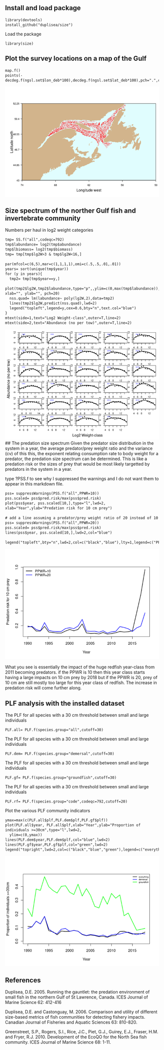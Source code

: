 Install and load package
------------------------

    library(devtools)
    install_github("duplisea/size")

Load the package

    library(size)

Plot the survey locations on a map of the Gulf
----------------------------------------------

    map.f()
    points(-decdeg.f(ngsl.set$lon_deb*100),decdeg.f(ngsl.set$lat_deb*100),pch=".",col="red")

![](README_files/figure-markdown_strict/mapsurvey-1.png)

Size spectrum of the norther Gulf fish and invertebrate community
-----------------------------------------------------------------

Numbers per haul in log2 weight categories

    tmp= SS.f("all",codeqc=792)
    tmp$labundance= log2(tmp$abundance)
    tmp$lbiomass= log2(tmp$biomass)
    tmp= tmp[tmp$lg2W>3 & tmp$lg2W<16,]

    par(mfcol=c(6,5),mar=c(1,1,1,1),omi=c(.5,.5,.01,.01))
    years= sort(unique(tmp$year))
    for (y in years){
      tmp2= tmp[tmp$year==y,]
      plot(tmp2$lg2W,tmp2$labundance,type="p",,ylim=c(0,max(tmp$labundance)), xlab="", ylab="", pch=20)
      nss.quad= lm(labundance~ poly(lg2W,2),data=tmp2)
      lines(tmp2$lg2W,predict(nss.quad),lwd=2)
      legend("topleft",legend=y,cex=0.6,bty="n",text.col="blue")
    }
    mtext(side=1,text="Log2 Weight-class",outer=T,line=2)
    mtext(side=2,text="Abundance (no per tow)",outer=T,line=2)

![](README_files/figure-markdown_strict/BSS-1.png) \#\# The predation
size spectrum Given the predator size distribution in the system in a
year, the average predator/prey weight ratio and the variance (cv) of
this this, the exponent relating consumption rate to body weight for a
predator, the predation size spectrum can be determined. This is like a
predation risk or the sizes of prey that would be most likely targetted
by predators in the system in a year.

type ?PSS.f to see why I suppressed the warnings and I do not want them
to appear in this markdown file.

    pss= suppressWarnings(PSS.f("all",PPWR=10))
    pss.scaled= pss$pred.risk/max(pss$pred.risk)
    plot(pss$year, pss.scaled[10,],type="l",lwd=2, xlab="Year",ylab="Predation risk for 10 cm prey")

    # add a line assuming a predator/prey weight ratio of 20 instead of 10
    pss= suppressWarnings(PSS.f("all",PPWR=20))
    pss.scaled= pss$pred.risk/max(pss$pred.risk)
    lines(pss$year, pss.scaled[10,],lwd=2,col="blue")

    legend("topleft",bty="n",lwd=2,col=c("black","blue"),lty=1,legend=c("PPWR=10","PPWR=20"),cex=0.9)

![](README_files/figure-markdown_strict/PSS-1.png)

What you see is essentially the impact of the huge redfish year-class
from 2011 becoming predators. if the PPWR is 10 then this year class
starts having a large impacts on 10 cm prey by 2018 but if the PPWR is
20, prey of 10 cm are still mostly too large for this year class of
redfish. The increase in predation risk will come further along.

PLF analysis with the installed dataset
---------------------------------------

The PLF for all species with a 30 cm threshold between small and large
individuals

    PLF.all= PLF.f(species.group="all",cutoff=30)

The PLF for all species with a 30 cm threshold between small and large
individuals

    PLF.dem= PLF.f(species.group="demersal",cutoff=30)

The PLF for all species with a 30 cm threshold between small and large
individuals

    PLF.gf= PLF.f(species.group="groundfish",cutoff=30)

The PLF for all species with a 30 cm threshold between small and large
individuals

    PLF.rf= PLF.f(species.group="code",codeqc=792,cutoff=20)

Plot the various PLF community indicators

    ymax=max(c(PLF.all$plf,PLF.dem$plf,PLF.gf$plf))
    plot(PLF.all$year, PLF.all$plf,xlab="Year",ylab="Proportion of individuals >=30cm",type="l",lwd=2,
      ylim=c(0,ymax))
    lines(PLF.dem$year,PLF.dem$plf,col="blue",lwd=2)
    lines(PLF.gf$year,PLF.gf$plf,col="green",lwd=2)
    legend("topright",lwd=2,col=c("black","blue","green"),legend=c("everything","demersal","groundfish"),bty="n",cex=0.6)

![](README_files/figure-markdown_strict/PLFplots-1.png)

References
----------

Duplisea, D.E. 2005. Running the gauntlet: the predation environment of
small fish in the northern Gulf of St Lawrence, Canada. ICES Journal of
Marine Science 62: 412-416

Duplisea, D.E. and Castonguay, M. 2006. Comparison and utility of
different size-based metrics of fish communities for detecting fishery
impacts. Canadian Journal of Fisheries and Aquatic Sciences 63: 810-820.

Greenstreet, S.P., Rogers, S.I., Rice, J.C., Piet, G.J., Guirey, E.J.,
Fraser, H.M. and Fryer, R.J. 2010. Development of the EcoQO for the
North Sea fish community. ICES Journal of Marine Science 68: 1-11.
